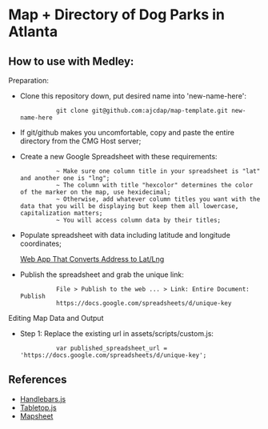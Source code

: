 # Map + Directory of Dog Parks in Atlanta

## How to use with Medley:

Preparation:
- Clone this repository down, put desired name into 'new-name-here':

				git clone git@github.com:ajcdap/map-template.git new-name-here

- If git/github makes you uncomfortable, copy and paste the entire directory from the CMG Host server;

- Create a new Google Spreadsheet with these requirements:

				~ Make sure one column title in your spreadsheet is "lat" and another one is "lng";
				~ The column with title "hexcolor" determines the color of the marker on the map, use hexidecimal;
				~ Otherwise, add whatever column titles you want with the data that you will be displaying but keep them all lowercase, capitalization matters;
				~ You will access column data by their titles;

- Populate spreadsheet with data including latitude and longitude coordinates;
	
	[Web App That Converts Address to Lat/Lng](http://www.latlong.net/convert-address-to-lat-long.html)

- Publish the spreadsheet and grab the unique link:

				File > Publish to the web ... > Link: Entire Document: Publish
				https://docs.google.com/spreadsheets/d/unique-key

Editing Map Data and Output

- Step 1: Replace the existing url in assets/scripts/custom.js:

				var published_spreadsheet_url = 'https://docs.google.com/spreadsheets/d/unique-key';



## References
- [Handlebars.js](http://handlebarsjs.com/)
- [Tabletop.js](https://github.com/jsoma/tabletop)
- [Mapsheet](https://github.com/jsoma/mapsheet)